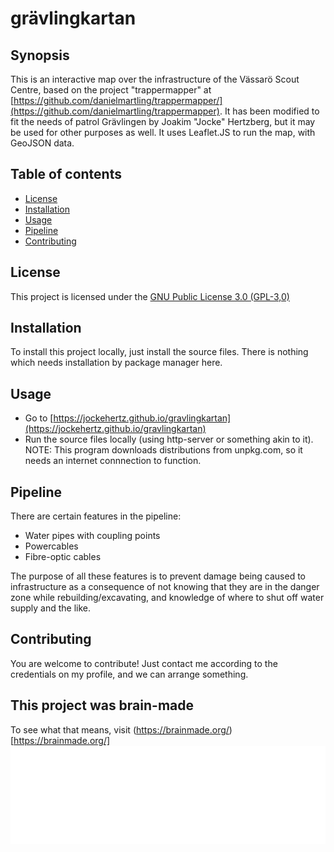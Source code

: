 # grävlingkartan

## Synopsis

This is an interactive map over the infrastructure of the Vässarö Scout Centre, based on the project "trappermapper" at [https://github.com/danielmartling/trappermapper/](https://github.com/danielmartling/trappermapper). It has been modified to fit the needs of patrol Grävlingen by Joakim "Jocke" Hertzberg, but it may be used for other purposes as well. It uses Leaflet.JS to run the map, with GeoJSON data.

## Table of contents
- [License](#license)
- [Installation](#installation)
- [Usage](#usage)
- [Pipeline](#pipeline)
- [Contributing](#contributing)

## License
This project is licensed under the [GNU Public License 3.0 (GPL-3,0)](LICENSE)

## Installation
To install this project locally, just install the source files. There is nothing which needs installation by package manager here.

## Usage
- Go to [https://jockehertz.github.io/gravlingkartan](https://jockehertz.github.io/gravlingkartan) 
- Run the source files locally (using http-server or something akin to it). NOTE: This program downloads distributions from unpkg.com, so it needs an internet connnection to function.

## Pipeline
There are certain features in the pipeline:
 - Water pipes with coupling points
 - Powercables
 - Fibre-optic cables

The purpose of all these features is to prevent damage being caused to infrastructure as a consequence of not knowing that they are in the danger zone while rebuilding/excavating, and knowledge of where to shut off water supply and the like.

## Contributing
You are welcome to contribute! Just contact me according to the credentials on my profile, and we can arrange something. 

## This project was brain-made
To see what that means, visit (https://brainmade.org/)[https://brainmade.org/]
![Brainmade image](./img/brainmade.png)

